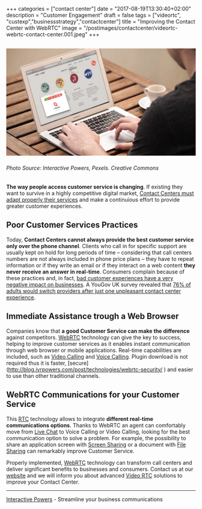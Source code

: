 +++
categories = ["contact center"]
date = "2017-08-19T13:30:40+02:00"
description = "Customer Engagement"
draft = false
tags = ["videortc", "custexp","businessstrategy","contactcenter"]
title = "Improving the Contact Center with WebRTC"
image = "/postimages/contactcenter/videortc-webrtc-contact-center.001.jpeg"
+++

![Telephone boxes](/postimages/contactcenter/videortc-webrtc-contact-center.001.jpeg)
------------
###### Photo Source: Interactive Powers, Pexels. Creative Commons

**The way people access customer service is changing**. If existing they want to survive in a highly competitive digital market, [Contact Centers must adapt properly their services](http://blog.ivrpowers.com/post/contactcenter/contact-centers-digital-transformation/) and make a continuious effort to provide greater customer experiences.
 
##	Poor Customer Services Practices
 
Today, **Contact Centers cannot always provide the best customer service only over the phone channel**. Clients who call in for specific support are usually kept on hold for long periods of time – considering that call centers numbers are not always included in phone price plans – they have to repeat information or if they write an email or if they interact on a web content **they never receive an answer in real-time**. Consumers complain because of these practices and, in fact, [bad customer experiences have a very negative impact on businesses](https://www.helpscout.net/75-customer-service-facts-quotes-statistics/). A YouGov UK survey revealed that [76% of adults would switch providers after just one unpleasant contact center experience](http://pressreleases.responsesource.com/news/51358/as-latest-yougov-surveys-show-a-good-contact-centre-experience/#.VL6YPi7F_ng).

##	Immediate Assistance trough a Web Browser
 
Companies know that **a good Customer Service can make the difference** against competitors. [WebRTC](http://blog.ivrpowers.com/post/technologies/what-is-webrtc/) technology can give the key to success, helping to improve customer services as it enables instant communication through web browser or mobile applications. Real-time capabilities are included, such as [Video Calling](http://blog.ivrpowers.com/post/products/video-rtc-video-calling/) and [Voice Calling](http://blog.ivrpowers.com/post/products/video-rtc-voice-calling/). Plugin download is not required thus it is faster, [secure] (http://blog.ivrpowers.com/post/technologies/webrtc-security/ ) and easier to use than other traditional channels.
 
##	WebRTC Communications for your Customer Service
 
This [RTC](http://blog.ivrpowers.com/post/technologies/what-is-rtc/) technology allows to integrate **different real-time communications options**. Thanks to WebRTC an agent can comfortably move from [Live Chat](http://blog.ivrpowers.com/post/products/video-rtc-live-chat/) to Voice Calling or Video Calling, looking for the best communication option to solve a problem. For example, the possibility to share an application screen with [Screen Sharing](http://blog.ivrpowers.com/post/products/video-rtc-screen-sharing/) or a document with [File Sharing](http://blog.ivrpowers.com/post/products/video-rtc-file-sharing/) can remarkably improve Customer Service.
 
Properly implemented, [WebRTC](http://blog.ivrpowers.com/post/marketing/webrtc-system-benefits/) technology can transform call centers and deliver significant benefits to businesses and consumers. Contact us at our [website](http://www.ivrpowers.com) and we will inform you about advanced [Video RTC](http://blog.ivrpowers.com/post/products/video-rtc/) solutions to improve your Contact Center.

---
[Interactive Powers](http://www.ivrpowers.com/) - Streamline your business communications

